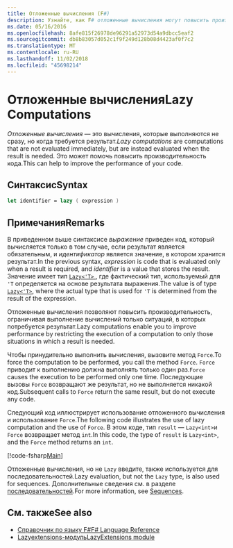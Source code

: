```yaml
---
title: Отложенные вычисления (F#)
description: Узнайте, как F# отложенные вычисления могут повысить производительность приложений и библиотек.
ms.date: 05/16/2016
ms.openlocfilehash: 8afe815f26978de96291a52973d54a9dbcc5eaf2
ms.sourcegitcommit: db8b83057d052c1f9f249d128b08d4423af0f7c2
ms.translationtype: MT
ms.contentlocale: ru-RU
ms.lasthandoff: 11/02/2018
ms.locfileid: "45698214"
---
```

# <a name="lazy-computations"></a><span data-ttu-id="3c75a-103">Отложенные вычисления</span><span class="sxs-lookup"><span data-stu-id="3c75a-103">Lazy Computations</span></span>

<span data-ttu-id="3c75a-104">*Отложенные вычисления* — это вычисления, которые выполняются не сразу, но когда требуется результат.</span><span class="sxs-lookup"><span data-stu-id="3c75a-104">*Lazy computations* are computations that are not evaluated immediately, but are instead evaluated when the result is needed.</span></span> <span data-ttu-id="3c75a-105">Это может помочь повысить производительность кода.</span><span class="sxs-lookup"><span data-stu-id="3c75a-105">This can help to improve the performance of your code.</span></span>

## <a name="syntax"></a><span data-ttu-id="3c75a-106">Синтаксис</span><span class="sxs-lookup"><span data-stu-id="3c75a-106">Syntax</span></span>

```fsharp
let identifier = lazy ( expression )
```

## <a name="remarks"></a><span data-ttu-id="3c75a-107">Примечания</span><span class="sxs-lookup"><span data-stu-id="3c75a-107">Remarks</span></span>

<span data-ttu-id="3c75a-108">В приведенном выше синтаксисе *выражение* приведен код, который вычисляется только в том случае, если результат является обязательным, и *идентификатор* является значение, в котором хранится результат.</span><span class="sxs-lookup"><span data-stu-id="3c75a-108">In the previous syntax, *expression* is code that is evaluated only when a result is required, and *identifier* is a value that stores the result.</span></span> <span data-ttu-id="3c75a-109">Значение имеет тип [ `Lazy<'T>` ](https://msdn.microsoft.com/library/b29d0af5-6efb-4a55-a278-2662a4ecc489), где фактический тип, используемый для `'T` определяется на основе результата выражения.</span><span class="sxs-lookup"><span data-stu-id="3c75a-109">The value is of type [`Lazy<'T>`](https://msdn.microsoft.com/library/b29d0af5-6efb-4a55-a278-2662a4ecc489), where the actual type that is used for `'T` is determined from the result of the expression.</span></span>

<span data-ttu-id="3c75a-110">Отложенные вычисления позволяют повысить производительность, ограничивая выполнение вычислений только ситуаций, в которых потребуется результат.</span><span class="sxs-lookup"><span data-stu-id="3c75a-110">Lazy computations enable you to improve performance by restricting the execution of a computation to only those situations in which a result is needed.</span></span>

<span data-ttu-id="3c75a-111">Чтобы принудительно выполнить вычисления, вызовите метод `Force`.</span><span class="sxs-lookup"><span data-stu-id="3c75a-111">To force the computation to be performed, you call the method `Force`.</span></span> <span data-ttu-id="3c75a-112">`Force` приводит к выполнению должна выполнять только один раз.</span><span class="sxs-lookup"><span data-stu-id="3c75a-112">`Force` causes the execution to be performed only one time.</span></span> <span data-ttu-id="3c75a-113">Последующие вызовы `Force` возвращают же результат, но не выполняется никакой код.</span><span class="sxs-lookup"><span data-stu-id="3c75a-113">Subsequent calls to `Force` return the same result, but do not execute any code.</span></span>

<span data-ttu-id="3c75a-114">Следующий код иллюстрирует использование отложенного вычисления и использование `Force`.</span><span class="sxs-lookup"><span data-stu-id="3c75a-114">The following code illustrates the use of lazy computation and the use of `Force`.</span></span> <span data-ttu-id="3c75a-115">В этом коде, тип `result` — `Lazy<int>`и `Force` возвращает метод `int`.</span><span class="sxs-lookup"><span data-stu-id="3c75a-115">In this code, the type of `result` is `Lazy<int>`, and the `Force` method returns an `int`.</span></span>

[!code-fsharp[Main](../../../samples/snippets/fsharp/lang-ref-2/snippet73011.fs)]

<span data-ttu-id="3c75a-116">Отложенные вычисления, но не `Lazy` введите, также используется для последовательностей.</span><span class="sxs-lookup"><span data-stu-id="3c75a-116">Lazy evaluation, but not the `Lazy` type, is also used for sequences.</span></span> <span data-ttu-id="3c75a-117">Дополнительные сведения см. в разделе [последовательностей](sequences.md).</span><span class="sxs-lookup"><span data-stu-id="3c75a-117">For more information, see [Sequences](sequences.md).</span></span>

## <a name="see-also"></a><span data-ttu-id="3c75a-118">См. также</span><span class="sxs-lookup"><span data-stu-id="3c75a-118">See also</span></span>

- [<span data-ttu-id="3c75a-119">Справочник по языку F#</span><span class="sxs-lookup"><span data-stu-id="3c75a-119">F# Language Reference</span></span>](index.md)
- [<span data-ttu-id="3c75a-120">Lazyextensions-модуль</span><span class="sxs-lookup"><span data-stu-id="3c75a-120">LazyExtensions module</span></span>](https://msdn.microsoft.com/library/86671f40-84a0-402a-867d-ae596218d948)
